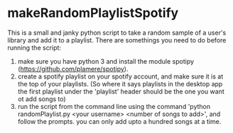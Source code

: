 # makeRandomPlaylistSpotify
This is a small and janky python script to take a random sample of a user's library and add it to a playlist. There are somethings you need to do before running the script:
1) make sure you have python 3 and install the module spotipy (https://github.com/plamere/spotipy). 
2) create a spotify playlist on your spotify account, and make sure it is at the top of your playlists. (So where it says playlists in the desktop app the first playlist under the 'playlist' header should be the one you want ot add songs to)
3) run the script from the command line  using the command 'python randomPlaylist.py \<your username\> \<number of songs to add\>', and follow the prompts. you can only add upto a hundred songs at a time. 
